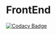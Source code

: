 # FrontEnd


[![Codacy Badge](https://api.codacy.com/project/badge/Grade/6c47c3dcbc8e4ab6b0de9e65b1fdb5c3)](https://www.codacy.com/app/BigChatMate/FrontEnd?utm_source=github.com&amp;utm_medium=referral&amp;utm_content=BigChatMate/FrontEnd&amp;utm_campaign=Badge_Grade)
